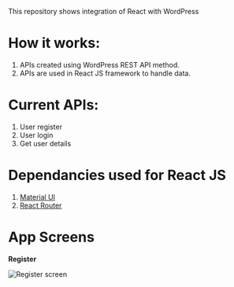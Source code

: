 This repository shows integration of React with WordPress

# How it works:
1. APIs created using WordPress REST API method. 
2. APIs are used in React JS framework to handle data.

# Current APIs:
1. User register
2. User login
3. Get user details

# Dependancies used for React JS
1. [Material UI](https://mui.com)
2. [React Router](https://reactrouter.com/en/main)

# App Screens
<b>Register</b>

![Register screen](https://user-images.githubusercontent.com/48121565/229307832-484efd43-6edf-4937-bf39-8e22714f6921.png)
